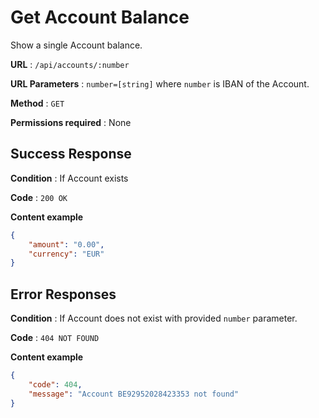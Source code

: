 # Get Account Balance

Show a single Account balance.

**URL** : `/api/accounts/:number`

**URL Parameters** : `number=[string]` where `number` is IBAN of the Account.

**Method** : `GET`

**Permissions required** : None

## Success Response

**Condition** : If Account exists

**Code** : `200 OK`

**Content example**

```json
{
    "amount": "0.00",
    "currency": "EUR"
}
```

## Error Responses

**Condition** : If Account does not exist with provided `number` parameter.

**Code** : `404 NOT FOUND`

**Content example**

```json
{
    "code": 404,
    "message": "Account BE92952028423353 not found"
}
```